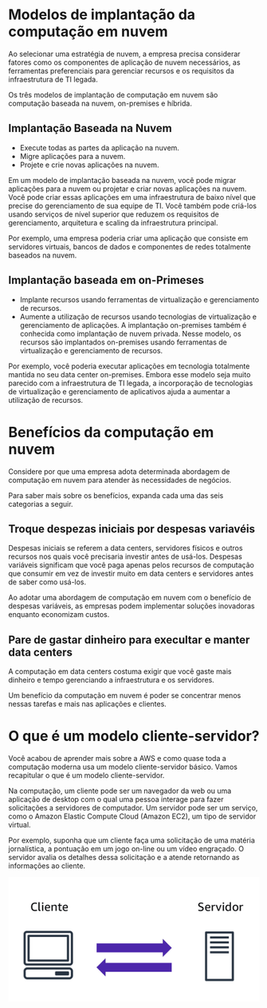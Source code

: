 # Modelos de implantação da computação em nuvem

Ao selecionar uma estratégia de nuvem, a empresa precisa considerar fatores como os componentes de aplicação de nuvem necessários, as ferramentas preferenciais para gerenciar recursos e os requisitos da infraestrutura de TI legada.

Os três modelos de implantação de computação em nuvem são computação baseada na nuvem, on-premises e híbrida. 

## Implantação Baseada na Nuvem
- Execute todas as partes da aplicação na nuvem.
- Migre aplicações para a nuvem.
- Projete e crie novas aplicações na nuvem.

Em um modelo de implantação baseada na nuvem, você pode migrar aplicações para a nuvem ou projetar e criar novas aplicações na nuvem. Você pode criar essas aplicações em uma infraestrutura de baixo nível que precise do gerenciamento de sua equipe de TI. Você também pode criá-los usando serviços de nível superior que reduzem os requisitos de gerenciamento, arquitetura e scaling da infraestrutura principal.


Por exemplo, uma empresa poderia criar uma aplicação que consiste em servidores virtuais, bancos de dados e componentes de redes totalmente baseados na nuvem.

## Implantação baseada em on-Primeses

- Implante recursos usando ferramentas de virtualização e gerenciamento de recursos.
- Aumente a utilização de recursos usando tecnologias de virtualização e gerenciamento de aplicações.
A implantação on-premises também é conhecida como implantação de nuvem privada. Nesse modelo, os recursos são implantados on-premises usando ferramentas de virtualização e gerenciamento de recursos.


Por exemplo, você poderia executar aplicações em tecnologia totalmente mantida no seu data center on-premises. Embora esse modelo seja muito parecido com a infraestrutura de TI legada, a incorporação de tecnologias de virtualização e gerenciamento de aplicativos ajuda a aumentar a utilização de recursos.

# Benefícios da computação em nuvem

Considere por que uma empresa adota determinada abordagem de computação em nuvem para atender às necessidades de negócios.

Para saber mais sobre os benefícios, expanda cada uma das seis categorias a seguir.

## Troque despezas iniciais por despesas variavéis

Despesas iniciais se referem a data centers, servidores físicos e outros recursos nos quais você precisaria investir antes de usá-los. Despesas variáveis significam que você paga apenas pelos recursos de computação que consumir em vez de investir muito em data centers e servidores antes de saber como usá-los.

Ao adotar uma abordagem de computação em nuvem com o benefício de despesas variáveis, as empresas podem implementar soluções inovadoras enquanto economizam custos.

## Pare de gastar dinheiro para execultar e manter data centers

A computação em data centers costuma exigir que você gaste mais dinheiro e tempo gerenciando a infraestrutura e os servidores. 

Um benefício da computação em nuvem é poder se concentrar menos nessas tarefas e mais nas aplicações e clientes.

# O que é um modelo cliente-servidor?

Você acabou de aprender mais sobre a AWS e como quase toda a computação moderna usa um modelo cliente-servidor básico. Vamos recapitular o que é um modelo cliente-servidor.

Na computação, um cliente pode ser um navegador da web ou uma aplicação de desktop com o qual uma pessoa interage para fazer solicitações a servidores de computador. Um servidor pode ser um serviço, como o Amazon Elastic Compute Cloud (Amazon EC2), um tipo de servidor virtual.

Por exemplo, suponha que um cliente faça uma solicitação de uma matéria jornalística, a pontuação em um jogo on-line ou um vídeo engraçado. O servidor avalia os detalhes dessa solicitação e a atende retornando as informações ao cliente.

![Alt text](image.png)